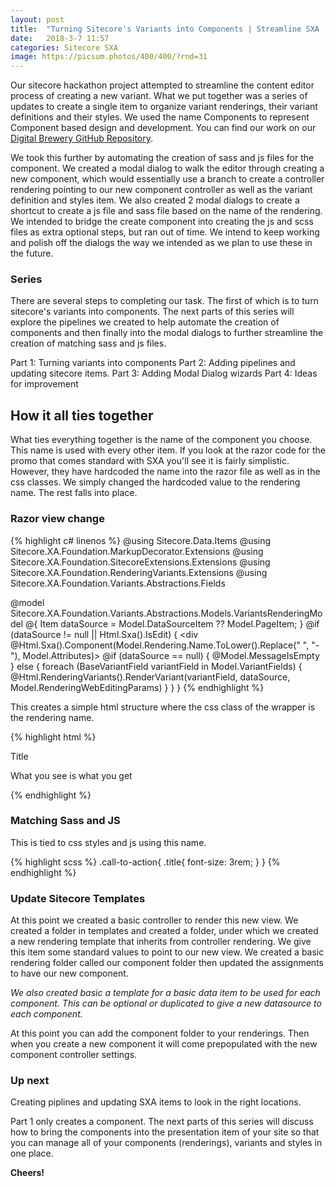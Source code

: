 ```yaml
---
layout: post
title:  "Turning Sitecore's Variants into Components | Streamline SXA | Part 1"
date:   2018-3-7 11:57
categories: Sitecore SXA
image: https://picsum.photos/400/400/?rnd=31
---
```


Our sitecore hackathon project attempted to streamline the content editor process of creating a new variant. What we put together was a series of updates to create a single item to organize variant renderings, their variant definitions and their styles. We used the name Components to represent Component based design and development. You can find our work on our [Digital Brewery GitHub Repository](https://github.com/Boyd-B/2018-Digital-Brewery).

We took this further by automating the creation of sass and js files for the component. We created a modal dialog to walk the editor through creating a new component, which would essentially use a branch to create a controller rendering pointing to our new component controller as well as the variant definition and styles item. We also created 2 modal dialogs to create a shortcut to create a js file and sass file based on the name of the rendering. We intended to bridge the create component into creating the js and scss files as extra optional steps, but ran out of time. We intend to keep working and polish off the dialogs the way we intended as we plan to use these in the future.

### Series

There are several steps to completing our task. The first of which is to turn sitecore's variants into components. The next parts of this series will explore the pipelines we created to help automate the creation of components and then finally into the modal dialogs to further streamline the creation of matching sass and js files.

Part 1: Turning variants into components
Part 2: Adding pipelines and updating sitecore items.
Part 3: Adding Modal Dialog wizards
Part 4: Ideas for improvement

## How it all ties together

What ties everything together is the name of the component you choose. This name is used with every other item. If you look at the razor code for the promo that comes standard with SXA you'll see it is fairly simplistic. However, they have hardcoded the name into the razor file as well as in the css classes. We simply changed the hardcoded value to the rendering name. The rest falls into place.

### Razor view change

{% highlight c# linenos %}
@using Sitecore.Data.Items
@using Sitecore.XA.Foundation.MarkupDecorator.Extensions
@using Sitecore.XA.Foundation.SitecoreExtensions.Extensions
@using Sitecore.XA.Foundation.RenderingVariants.Extensions
@using Sitecore.XA.Foundation.Variants.Abstractions.Fields

@model Sitecore.XA.Foundation.Variants.Abstractions.Models.VariantsRenderingModel
@{
    Item dataSource = Model.DataSourceItem ?? Model.PageItem;
}
@if (dataSource != null || Html.Sxa().IsEdit)
{
    <div @Html.Sxa().Component(Model.Rendering.Name.ToLower().Replace(" ", "-"), Model.Attributes)>
        @if (dataSource == null)
        {
            @Model.MessageIsEmpty
        }
        else
        {
            foreach (BaseVariantField variantField in Model.VariantFields)
            {
                @Html.RenderingVariants().RenderVariant(variantField, dataSource, Model.RenderingWebEditingParams)
            }
        }
    </div>
}
{% endhighlight %}

This creates a simple html structure where the css class of the wrapper is the rendering name.

{% highlight html %}
	<div class="call-to-action">
		<div class="content">
			<div class="title">Title</div>
			<div class="text">
				<p>What you see is what you get</p>
			</div>
		</div>
	</div>
{% endhighlight %}

### Matching Sass and JS

This is tied to css styles and js using this name. 

{% highlight scss %}
	.call-to-action{
		.title{
			font-size: 3rem;
		}
	}
{% endhighlight %}

### Update Sitecore Templates

At this point we created a basic controller to render this new view. We created a folder in templates and created a folder, under which we created a new rendering template that inherits from controller rendering. We give this item some standard values to point to our new view. We created a basic rendering folder called our component folder then updated the assignments to have our new component.

*We also created basic a template for a basic data item to be used for each component. This can be optional or duplicated to give a new datasource to each component.*

At this point you can add the component folder to your renderings. Then when you create a new component it will come prepopulated with the new component controller settings.

### Up next

Creating piplines and updating SXA items to look in the right locations.

Part 1 only creates a component. The next parts of this series will discuss how to bring the components into the presentation item of your site so that you can manage all of your components (renderings), variants and styles in one place.

**Cheers!**

